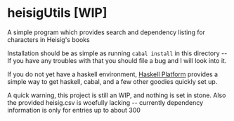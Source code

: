 heisigUtils [WIP]
===========
A simple program which provides search and dependency listing for characters in Heisig's books

Installation should be as simple as running `cabal install` in this directory -- If you have any troubles with that you should file a bug and I will look into it.

If you do not yet have a haskell environment, [Haskell Platform](http://www.haskell.org/platform/) provides a simple way to get haskell, cabal, and a few other goodies quickly set up.

A quick warning, this project is still an WIP, and nothing is set in stone. Also the provided heisig.csv is woefully lacking -- currently dependency information is only for entries up to about 300
